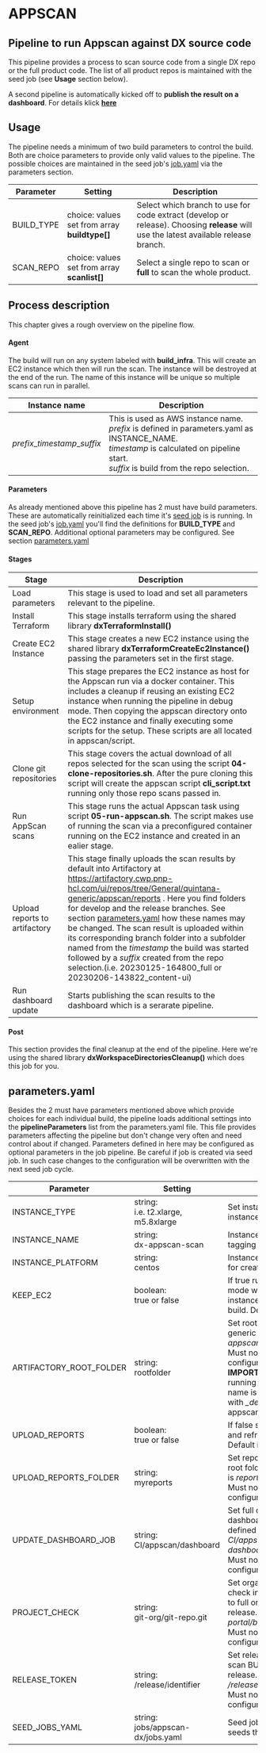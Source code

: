 # APPSCAN

## Pipeline to run Appscan against DX source code
This pipeline provides a process to scan source code from a single DX repo or the full product code. The list of all product repos is maintained with the seed job (see **Usage** section below).

A second pipeline is automatically kicked off to **publish the result on a dashboard**. For details klick [**here**](./dashboard/README.md)

## Usage
The pipeline needs a minimum of two build parameters to control the build. Both are choice parameters to provide only valid values to the pipeline. The possible choices are maintained in the seed job's [job.yaml](https://git.cwp.pnp-hcl.com/Team-Q/dx-jenkins-jobs/blob/develop/jobs/appscan-dx/jobs.yaml) via the parameters section.

|Parameter|Setting|Description|
|--|--|--|
|BUILD_TYPE|choice: values set from array **buildtype[]**|Select which branch to use for code extract (develop or release). Choosing **release** will use the latest available release branch.|
|SCAN_REPO|choice: values set from array **scanlist[]**|Select a single repo to scan or **full** to scan the whole product.| 

## Process description
This chapter gives a rough overview on the pipeline flow. 

#### Agent
The build will run on any system labeled with **build_infra**. This will create an EC2 instance which then will run the scan. The instance will be destroyed at the end of the run. The name of this instance will be unique so multiple scans can run in parallel.

|Instance name|Description|
|--|--|
|_prefix_\__timestamp_\__suffix_|This is used as AWS instance name.<br>   _prefix_ is defined in parameters.yaml as INSTANCE_NAME.<br>   _timestamp_ is calculated on pipeline start.<br>   _suffix_ is build from the repo selection.|

#### Parameters
As already mentioned above this pipeline has 2 must have build parameters. These are automatically reinitialized each time it's [seed job](https://portal-jenkins-staging.cwp.pnp-hcl.com/job/Seed-Jobs-Rooted/job/appscan-dx-seed/) is is running. In the seed job's [job.yaml](https://git.cwp.pnp-hcl.com/Team-Q/dx-jenkins-jobs/blob/develop/jobs/appscan-dx/jobs.yaml) you'll find the definitions for **BUILD_TYPE** and **SCAN_REPO**.
Additional optional parameters may be configured. See section [parameters.yaml](#parametersyaml)

#### Stages

|Stage|Description|
|--|--|
|Load parameters|This stage is used to load and set all parameters relevant to the pipeline.|
|Install Terraform|This stage installs terraform using the shared library **dxTerraformInstall()**|
|Create EC2 Instance|This stage creates a new EC2 instance using the shared library **dxTerraformCreateEc2Instance()** passing the parameters set in the first stage.|
|Setup environment|This stage prepares the EC2 instance as host for the Appscan run via a docker container. This includes a cleanup if reusing an existing EC2 instance when running the pipeline in debug mode. Then copying the appscan directory onto the EC2 instance and finally executing some scripts for the setup. These scripts are all located in appscan/script.|
|Clone git repositories|This stage covers the actual download of all repos selected for the scan using the script **04-clone-repositories.sh**. After the pure cloning this script will create the appscan script **cli_script.txt** running only those repo scans passed in.|
|Run AppScan scans|This stage runs the actual Appscan task using script **05-run-appscan.sh**. The script makes use of running the scan via a preconfigured container running on the EC2 instance and created in an ealier stage.|
|Upload reports to artifactory|This stage finally uploads the scan results by default into Artifactory at https://artifactory.cwp.pnp-hcl.com/ui/repos/tree/General/quintana-generic/appscan/reports . Here you find folders for develop and the release branches. See section [parameters.yaml](#parametersyaml) how these names may be changed. The scan result is uploaded within its corresponding branch folder into a subfolder named from the _timestamp_ the build was started followed by a _suffix_ created from the repo selection.\(i.e. 20230125-164800_full or 20230206-143822_content-ui)|
|Run dashboard update|Starts publishing the scan results to the dashboard which is a serarate pipeline.|

#### Post
This section provides the final cleanup at the end of the pipeline. Here we're using the shared library **dxWorkspaceDirectoriesCleanup()** which does this job for you.

## parameters.yaml
Besides the 2 must have parameters mentioned above which provide choices for each individual build, the pipeline loads additional settings into the **pipelineParameters** list from the parameters.yaml file. This file provides parameters affecting the pipeline but don't change very often and need control about if changed.
Parameters defined in here may be configured as optional parameters in the job pipeline. Be careful if job is created via seed job. In such case changes to the configuration will be overwritten with the next seed job cycle.

|Parameter|Setting|Description|
|--|--|--|
|INSTANCE_TYPE|string:<br>i.e. t2.xlarge, m5.8xlarge|Set instance type for EC2 instance running the scan.|
|INSTANCE_NAME|string:<br>dx-appscan-scan|Instance name prefix used for tagging in AWS.|
|INSTANCE_PLATFORM|string:<br>centos|Instance OS platform to use for creation.|
|KEEP_EC2|boolean:<br>true or false|If true runs pipeline in debug mode which keeps the EC2 instance at the end of the build. Default is *false*.|
|ARTIFACTORY_ROOT_FOLDER|string:<br>rootfolder|Set root folder in qintana-generic for uploads. Default is *appscan*.<br>Must not be empty if configured in pipeline.<br>**IMPORTANT:** If job is **not** running on PJS this folder name is automatically suffixed with *_development* (e.g. appscan_development).|
|UPLOAD_REPORTS|boolean:<br>true or false|If false skips stages to upload and refresh dashboard. Default is *true*.|
|UPLOAD_REPORTS_FOLDER|string:<br>myreports|Set reports folder within the root folder for uploads. Default is *reports*.<br>Must not be empty if configured in pipeline.|
|UPDATE_DASHBOARD_JOB|string:<br>CI/appscan/dashboard|Set full qualified path of dashboard update job as defined in Jenkins. Default is *CI/appscan_seeded/appscan-dashboard*.<br>Must not be empty if configured in pipeline.|
|PROJECT_CHECK|string:<br>git-org/git-repo.git|Set organisation and repo to check in Git if scan repo is set to full or BUILD_TYPE is set to release. Default is *websphere-portal/base.git*.<br>Must not be empty if configured in pipeline.|
|RELEASE_TOKEN|string:<br>/release/identifier|Set release token to check if scan BUILD_TYPE is set to release. Default is */release/95_*.<br>Must not be empty if configured in pipeline.|
|SEED_JOBS_YAML|string:<br>jobs/appscan-dx/jobs.yaml|Seed job YAML file which seeds the appscan job group.|
